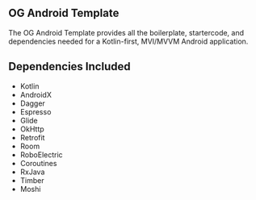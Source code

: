 ## OG Android Template

The OG Android Template provides all the boilerplate, startercode, and dependencies needed for a Kotlin-first, MVI/MVVM Android application.

## Dependencies Included

 - Kotlin
 - AndroidX
 - Dagger
 - Espresso
 - Glide
 - OkHttp
 - Retrofit
 - Room
 - RoboElectric
 - Coroutines
 - RxJava
 - Timber
 - Moshi
